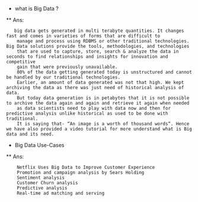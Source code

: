 * what is Big Data ?

** Ans:  
       
       big data gets generated in multi terabyte quantities. It changes fast and comes in varieties of forms that are difficult to 
        manage and process using RDBMS or other traditional technologies. Big Data solutions provide the tools, methodologies, and technologies 
        that are used to capture, store, search & analyze the data in seconds to find relationships and insights for innovation and competitive 
        gain that were previously unavailable.
        80% of the data getting generated today is unstructured and cannot be handled by our traditional technologies. 
        Earlier, an amount of data generated was not that high. We kept archiving the data as there was just need of historical analysis of data. 
        But today data generation is in petabytes that it is not possible to archive the data again and again and retrieve it again when needed 
        as data scientists need to play with data now and then for predictive analysis unlike historical as used to be done with traditional.
        It is saying that- “An image is a worth of thousand words“. Hence we have also provided a video tutorial for more understand what is Big data and its need.
        
*  Big Data Use-Cases

** Ans:

        Netflix Uses Big Data to Improve Customer Experience
        Promotion and campaign analysis by Sears Holding
        Sentiment analysis
        Customer Churn analysis
        Predictive analysis
        Real-time ad matching and serving
